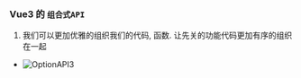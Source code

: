 ### Vue3 的 `组合式API`

1. 我们可以更加优雅的组织我们的代码, 函数. 让先关的功能代码更加有序的组织在一起

+ <img :src="'/docs/images/OptionAPI3.gif'" alt="OptionAPI3">
